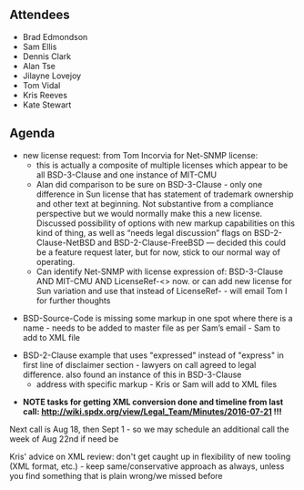 ## Attendees

  - Brad Edmondson
  - Sam Ellis
  - Dennis Clark
  - Alan Tse
  - Jilayne Lovejoy
  - Tom Vidal
  - Kris Reeves
  - Kate Stewart

## Agenda

  - new license request: from Tom Incorvia for Net-SNMP license:
      - this is actually a composite of multiple licenses which appear
        to be all BSD-3-Clause and one instance of MIT-CMU
      - Alan did comparison to be sure on BSD-3-Clause - only one
        difference in Sun license that has statement of trademark
        ownership and other text at beginning. Not substantive from a
        compliance perspective but we would normally make this a new
        license. Discussed possibility of options with new markup
        capabilities on this kind of thing, as well as “needs legal
        discussion” flags on BSD-2-Clause-NetBSD and
        BSD-2-Clause-FreeBSD — decided this could be a feature request
        later, but for now, stick to our normal way of operating.
      - Can identify Net-SNMP with license expression of: BSD-3-Clause
        AND MIT-CMU AND LicenseRef-\<\> now. or can add new license for
        Sun variation and use that instead of LicenseRef- - will email
        Tom I for further thoughts

<!-- end list -->

  - BSD-Source-Code is missing some markup in one spot where there is a
    name - needs to be added to master file as per Sam’s email - Sam to
    add to XML file

<!-- end list -->

  - BSD-2-Clause example that uses "expressed" instead of "express" in
    first line of disclaimer section - lawyers on call agreed to legal
    difference. also found an instance of this in BSD-3-Clause
      - address with specific markup - Kris or Sam will add to XML files

<!-- end list -->

  - **NOTE tasks for getting XML conversion done and timeline from last
    call: <http://wiki.spdx.org/view/Legal_Team/Minutes/2016-07-21>
    \!\!\!**

Next call is Aug 18, then Sept 1 - so we may schedule an additional call
the week of Aug 22nd if need be

Kris' advice on XML review: don't get caught up in flexibility of new
tooling (XML format, etc.) - keep same/conservative approach as always,
unless you find something that is plain wrong/we missed before
